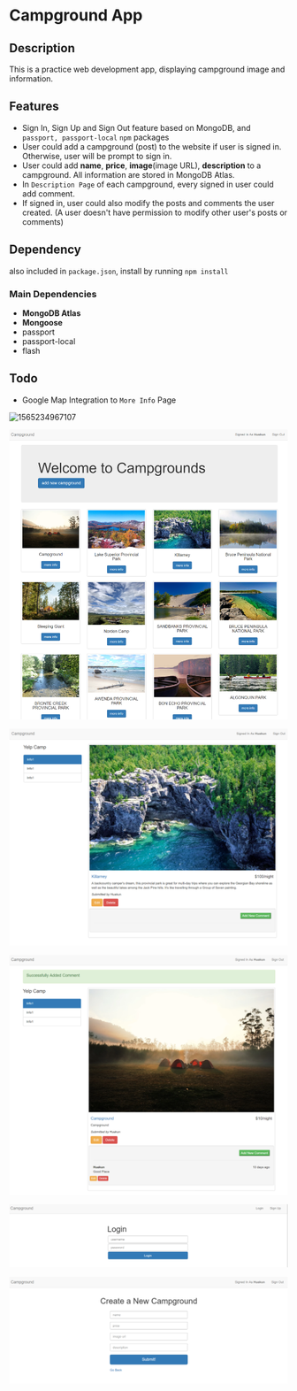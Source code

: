 # Campground App

## Description

This is a practice web development app, displaying campground image and information.

## Features

* Sign In, Sign Up and Sign Out feature based on MongoDB, and `passport, passport-local` `npm` packages
* User could add a campground (post) to the website if user is signed in. Otherwise, user will be prompt to sign in.
* User could add **name**, **price**, **image**(image URL), **description** to a campground. All information are stored in MongoDB Atlas.
* In `Description Page` of each campground, every signed in user could add comment.
* If signed in, user could also modify the posts and comments the user created. (A user doesn't have permission to modify other user's posts or comments)

## Dependency

also included in `package.json`, install by running `npm install`

### Main Dependencies

* **MongoDB Atlas**
* **Mongoose**
* passport
* passport-local
* flash

## Todo

* Google Map Integration to `More Info` Page

![1565234967107](./README_img/landing.png)

![1565235059872](./README_img/display.png)

![1565235206053](./README_img/more_info.png)

![1565235967822](./README_img/more_info_2.png)

![1565235244712](./README_img/login.png)

![1565235128369](./README_img/add_campground)